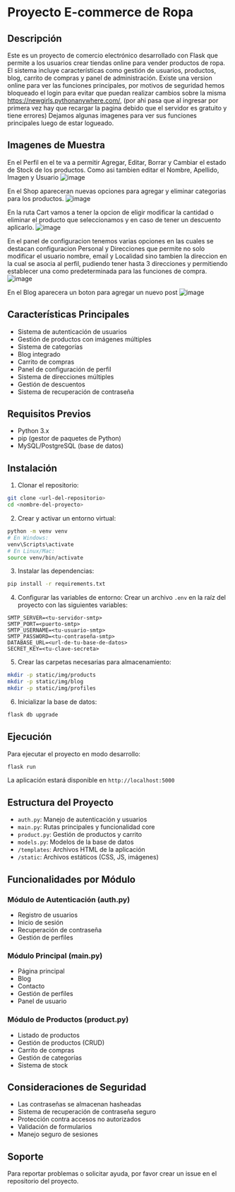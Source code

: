 # Proyecto E-commerce de Ropa

## Descripción
Este es un proyecto de comercio electrónico desarrollado con Flask que permite a los usuarios crear tiendas online para vender productos de ropa. El sistema incluye características como gestión de usuarios, productos, blog, carrito de compras y panel de administración.
Existe una version online para ver las funciones principales, por motivos de seguridad hemos bloqueado el login para evitar que puedan realizar cambios sobre la misma https://newgirls.pythonanywhere.com/, (por ahi pasa que al ingresar por primera vez hay que recargar la pagina debido que el servidor es gratuito y tiene errores) Dejamos algunas imagenes para ver sus funciones principales luego de estar logueado.

## Imagenes de Muestra

En el Perfil en el te va a permitir Agregar, Editar, Borrar y Cambiar el estado de Stock de los productos. Como asi tambien editar el Nombre, Apellido, Imagen y Usuario 
![image](https://github.com/user-attachments/assets/46658149-23cf-457e-85ae-142fee3d94ac)


En el Shop apareceran nuevas opciones para agregar y eliminar categorias para los productos.
![image](https://github.com/user-attachments/assets/6e98d8b2-846d-4d8d-8e63-ee90ddbc864f)


En la ruta Cart vamos a tener la opcion de eligir modificar la cantidad o eliminar el producto que seleccionamos y en caso de tener un descuento aplicarlo.
![image](https://github.com/user-attachments/assets/b66cb14d-8a45-41dd-b0c4-012b633b14e6)


En el panel de configuracion tenemos varias opciones en las cuales se destacan configuracion Personal y Direcciones que permite no solo modificar el usuario nombre, email y Localidad sino tambien la direccion en la cual se asocia al perfil, pudiendo tener hasta 3 direcciones y permitiendo establecer una como predeterminada para las funciones de compra.
![image](https://github.com/user-attachments/assets/49d86bcf-ca73-434b-9b41-7ff0e2725ffa)


En el Blog aparecera un boton para agregar un nuevo post
![image](https://github.com/user-attachments/assets/5349561f-93e2-48f3-a303-00e1fdcbabca)


## Características Principales
- Sistema de autenticación de usuarios
- Gestión de productos con imágenes múltiples
- Sistema de categorías
- Blog integrado
- Carrito de compras
- Panel de configuración de perfil
- Sistema de direcciones múltiples
- Gestión de descuentos
- Sistema de recuperación de contraseña

## Requisitos Previos
- Python 3.x
- pip (gestor de paquetes de Python)
- MySQL/PostgreSQL (base de datos)

## Instalación

1. Clonar el repositorio:
```bash
git clone <url-del-repositorio>
cd <nombre-del-proyecto>
```

2. Crear y activar un entorno virtual:
```bash
python -m venv venv
# En Windows:
venv\Scripts\activate
# En Linux/Mac:
source venv/bin/activate
```

3. Instalar las dependencias:
```bash
pip install -r requirements.txt
```

4. Configurar las variables de entorno:
Crear un archivo `.env` en la raíz del proyecto con las siguientes variables:
```plaintext
SMTP_SERVER=<tu-servidor-smtp>
SMTP_PORT=<puerto-smtp>
SMTP_USERNAME=<tu-usuario-smtp>
SMTP_PASSWORD=<tu-contraseña-smtp>
DATABASE_URL=<url-de-tu-base-de-datos>
SECRET_KEY=<tu-clave-secreta>
```

5. Crear las carpetas necesarias para almacenamiento:
```bash
mkdir -p static/img/products
mkdir -p static/img/blog
mkdir -p static/img/profiles
```

6. Inicializar la base de datos:
```bash
flask db upgrade
```

## Ejecución
Para ejecutar el proyecto en modo desarrollo:
```bash
flask run
```
La aplicación estará disponible en `http://localhost:5000`

## Estructura del Proyecto
- `auth.py`: Manejo de autenticación y usuarios
- `main.py`: Rutas principales y funcionalidad core
- `product.py`: Gestión de productos y carrito
- `models.py`: Modelos de la base de datos
- `/templates`: Archivos HTML de la aplicación
- `/static`: Archivos estáticos (CSS, JS, imágenes)

## Funcionalidades por Módulo

### Módulo de Autenticación (auth.py)
- Registro de usuarios
- Inicio de sesión
- Recuperación de contraseña
- Gestión de perfiles

### Módulo Principal (main.py)
- Página principal
- Blog
- Contacto
- Gestión de perfiles
- Panel de usuario

### Módulo de Productos (product.py)
- Listado de productos
- Gestión de productos (CRUD)
- Carrito de compras
- Gestión de categorías
- Sistema de stock

## Consideraciones de Seguridad
- Las contraseñas se almacenan hasheadas
- Sistema de recuperación de contraseña seguro
- Protección contra accesos no autorizados
- Validación de formularios
- Manejo seguro de sesiones

## Soporte
Para reportar problemas o solicitar ayuda, por favor crear un issue en el repositorio del proyecto.
